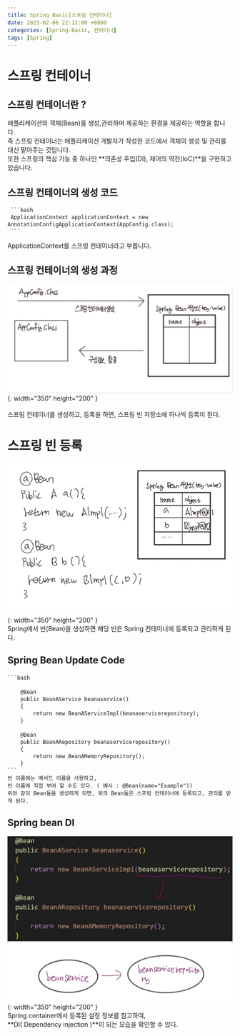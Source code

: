 ```yaml
---
title: Spring Basic[스프링 컨테이너]
date: 2023-02-06 22:12:00 +0800
categories: [Spring-Basic, 컨테이너]
tags: [Spring]
---
```


# 스프링 컨테이너

## 스프링 컨테이너란 ?
애플리케이션의 객체(Bean)를 생성,관리하며 제공하는 환경을 제공하는 역할을 합니다.<br/>
즉 스프링 컨테이너는 애플리케이션 개발자가 작성한 코드에서 객체의 생성 및 관리를 대신 맡아주는 것입니다.<br/>
또한 스프링의 핵심 기능 중 하나인 **의존성 주입(DI), 제어의 역전(IoC)**을 구현하고 있습니다.<br/>


## 스프링 컨테이너의 생성 코드
     ```bash
     ApplicationContext applicationContext = new AnnotationConfigApplicationContext(AppConfig.class);
     ```
 ApplicationContext를 스프링 컨테이너라고 부릅니다.<br/>

## 스프링 컨테이너의 생성 과정
 ![Spring Container png](/assets/img/spring/springcontainer.png){: width="350" height="200" }<br/>      
 스프링 컨테이너를 생성하고, 등록을 하면, 스프링 빈 저장소에 하나씩 등록이 된다.      

# 스프링 빈 등록
 ![Spring Container png](/assets/img/spring/springbean.png){: width="350" height="200" }        
 Spring에서 빈(Bean)을 생성하면 해당 빈은 Spring 컨테이너에 등록되고 관리하게 된다.
 
 ## Spring Bean Update Code
    ```bash

        @Bean
        public BeanAService beanaservice() 
        {
            return new BeanAServiceImpl(beanaservicerepository);
        }

        @Bean
        public BeanARepository beanaservicerepository() 
        {
            return new BeanAMemoryRepository();
        }
    ```
    빈 이름에는 메서드 이름을 사용하고,      
    빈 이름에 직접 부여 할 수도 있다. ( 예시 : @Bean(name="Example"))       
    위와 같이 Bean들을 생성하게 되면, 위의 Bean들은 스프링 컨테이너에 등록되고, 관리를 받게 된다.       

 ## Spring bean DI
 ![Spring Container png](/assets/img/spring/springbeanupdate.png){: width="350" height="200" }      
  Spring container에서 등록된 설정 정보를 참고하여,     
  **DI( Dependency injection )**이 되는 모습을 확인할 수 있다.
 